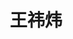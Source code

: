 ---
# Display name

title: 王祎炜
user_groups: ["Graduated Ph.D Students"]



organizations:
- name: 2013-2018 

Interests:
- Numerical Simulation of Liquid Crystals

---